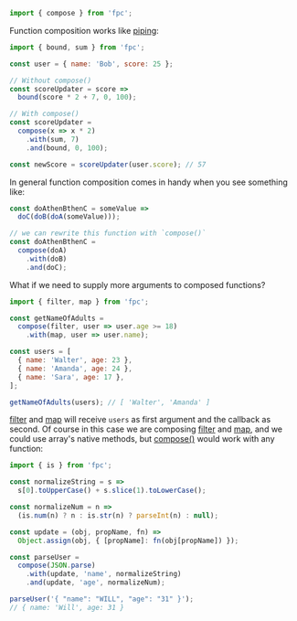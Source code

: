```javascript
import { compose } from 'fpc';
```

Function composition works like [piping][piping-docs]:

```javascript
import { bound, sum } from 'fpc';

const user = { name: 'Bob', score: 25 };

// Without compose()
const scoreUpdater = score =>
  bound(score * 2 + 7, 0, 100);

// With compose()
const scoreUpdater =
  compose(x => x * 2)
    .with(sum, 7)
    .and(bound, 0, 100);

const newScore = scoreUpdater(user.score); // 57
```

In general function composition comes in handy when you see something like:

```javascript
const doAthenBthenC = someValue =>
  doC(doB(doA(someValue)));

// we can rewrite this function with `compose()`
const doAthenBthenC =
  compose(doA)
    .with(doB)
    .and(doC);
```

What if we need to supply more arguments to composed functions?

```javascript
import { filter, map } from 'fpc';

const getNameOfAdults =
  compose(filter, user => user.age >= 18)
    .with(map, user => user.name);

const users = [
  { name: 'Walter', age: 23 },
  { name: 'Amanda', age: 24 },
  { name: 'Sara', age: 17 },
];

getNameOfAdults(users); // [ 'Walter', 'Amanda' ]
```

[filter][filter] and [map][map] will receive `users` as first argument and the callback as second.
Of course in this case we are composing [filter][filter] and [map][map], and we could use array's native methods, but [compose()][compose] would work with any function:

```javascript
import { is } from 'fpc';

const normalizeString = s =>
  s[0].toUpperCase() + s.slice(1).toLowerCase();

const normalizeNum = n =>
  (is.num(n) ? n : is.str(n) ? parseInt(n) : null);

const update = (obj, propName, fn) =>
  Object.assign(obj, { [propName]: fn(obj[propName]) });

const parseUser =
  compose(JSON.parse)
    .with(update, 'name', normalizeString)
    .and(update, 'age', normalizeNum);

parseUser('{ "name": "WILL", "age": "31" }');
// { name: 'Will', age: 31 }
```

[map]: README.md#user-content-map
[filter]: README.md#user-content-filter
[compose]: README.md#user-content-compose

[piping-docs]: piping.md

[Statement-throw]: https://developer.mozilla.org/en-US/docs/Web/JavaScript/Reference/Statements/throw
[Statement-import]: https://developer.mozilla.org/en-US/docs/Web/JavaScript/Reference/Statements/import

[Operators-typeof]: https://developer.mozilla.org/en-US/docs/Web/JavaScript/Reference/Operators/typeof

[Glossary-falsy]: https://developer.mozilla.org/en-US/docs/Glossary/Falsy

[API-console]: https://developer.mozilla.org/en-US/docs/Web/API/console

[Glob-null]: https://developer.mozilla.org/en-US/docs/Web/JavaScript/Reference/Global_Objects/null
[Glob-undefined]: https://developer.mozilla.org/en-US/docs/Web/JavaScript/Reference/Global_Objects/undefined
[Glob-String]: https://developer.mozilla.org/en-US/docs/Web/JavaScript/Reference/Global_Objects/String
[Glob-Boolean]: https://developer.mozilla.org/en-US/docs/Web/JavaScript/Reference/Global_Objects/Boolean
[Glob-Object]: https://developer.mozilla.org/en-US/docs/Web/JavaScript/Reference/Global_Objects/Object
[Glob-NaN]: https://developer.mozilla.org/en-US/docs/Web/JavaScript/Reference/Global_Objects/NaN
[Glob-Infinity]: https://developer.mozilla.org/en-US/docs/Web/JavaScript/Reference/Global_Objects/Infinity
[Glob-Error]: https://developer.mozilla.org/en-US/docs/Web/JavaScript/Reference/Global_Objects/Error
[Glob-TypeError]: https://developer.mozilla.org/en-US/docs/Web/JavaScript/Reference/Global_Objects/TypeError
[Glob-Array-slice]: https://developer.mozilla.org/en-US/docs/Web/JavaScript/Reference/Global_Objects/Array/slice

